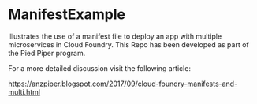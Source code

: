 # ManifestExample
Illustrates the use of a manifest file to deploy an app with multiple microservices in Cloud Foundry. This Repo has been developed as part of the Pied Piper program.

For a more detailed discussion visit the following article:

https://anzpiper.blogspot.com/2017/09/cloud-foundry-manifests-and-multi.html
